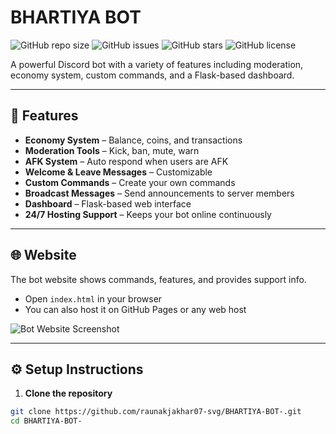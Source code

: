 # BHARTIYA BOT

![GitHub repo size](https://img.shields.io/github/repo-size/raunakjakhar07-svg/BHARTIYA-BOT-) 
![GitHub issues](https://img.shields.io/github/issues/raunakjakhar07-svg/BHARTIYA-BOT-) 
![GitHub stars](https://img.shields.io/github/stars/raunakjakhar07-svg/BHARTIYA-BOT-) 
![GitHub license](https://img.shields.io/github/license/raunakjakhar07-svg/BHARTIYA-BOT-)

A powerful Discord bot with a variety of features including moderation, economy system, custom commands, and a Flask-based dashboard.

---

## 🔹 Features

- **Economy System** – Balance, coins, and transactions
- **Moderation Tools** – Kick, ban, mute, warn
- **AFK System** – Auto respond when users are AFK
- **Welcome & Leave Messages** – Customizable
- **Custom Commands** – Create your own commands
- **Broadcast Messages** – Send announcements to server members
- **Dashboard** – Flask-based web interface
- **24/7 Hosting Support** – Keeps your bot online continuously

---

## 🌐 Website

The bot website shows commands, features, and provides support info.  

- Open `index.html` in your browser
- You can also host it on GitHub Pages or any web host

![Bot Website Screenshot](https://via.placeholder.com/600x300.png?text=Website+Screenshot)

---

## ⚙️ Setup Instructions

1. **Clone the repository**  
```bash
git clone https://github.com/raunakjakhar07-svg/BHARTIYA-BOT-.git
cd BHARTIYA-BOT-
